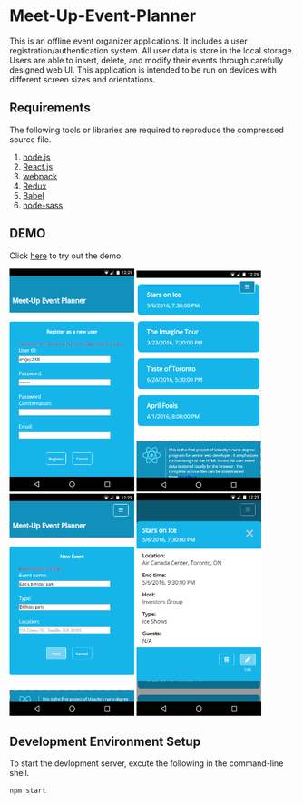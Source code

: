 # Meet-Up-Event-Planner

This is an offline event organizer applications. It includes a user
registration/authentication system. All user data is store in the local
storage. Users are able to insert, delete, and modify their events through
carefully designed web UI. This application is intended to be run on devices
with different screen sizes and orientations.

## Requirements

The following tools or libraries are required to reproduce the compressed
source file.

1. [node.js][1]
1. [React.js][2]
2. [webpack][3]
4. [Redux][4]
5. [Babel][5]
6. [node-sass][6]

## DEMO

Click [here][7] to try out the demo.

<img src="https://raw.githubusercontent.com/emguy/Meet-Up-Event-Planner/master/snapshots/snapshot_01.png" width="220"  />
<img src="https://raw.githubusercontent.com/emguy/Meet-Up-Event-Planner/master/snapshots/snapshot_02.png" width="220"  />
<img src="https://raw.githubusercontent.com/emguy/Meet-Up-Event-Planner/master/snapshots/snapshot_03.png" width="220"  />
<img src="https://raw.githubusercontent.com/emguy/Meet-Up-Event-Planner/master/snapshots/snapshot_04.png" width="220"  />

## Development Environment Setup

To start the devlopment server, excute the following in the command-line shell.

```shell
npm start
```

[1]: https://nodejs.org
[2]: https://facebook.github.io/react
[3]: https://webpack.github.io
[4]: https://github.com/reactjs/redux
[5]: https://babeljs.io
[6]: https://github.com/sass/node-sass
[7]: http://ec2-54-213-143-150.us-west-2.compute.amazonaws.com:8081
